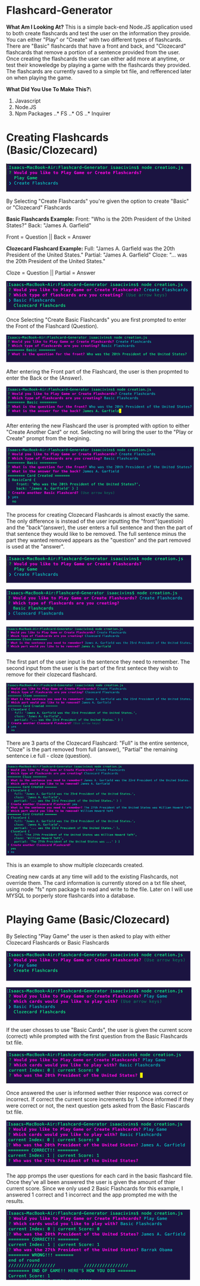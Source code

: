 # Flashcard-Generator

**What Am I Looking At?**
This is a simple back-end Node.JS application used to both create flashcards and test the user on the information they provide. You can either "Play" or "Create" with two different types of flashcards. There are "Basic" flashcards that have a front and back, and "Clozecard" flashcards that remove a portion of a sentence provided from the user. Once creating the flashcards the user can either add more at anytime, or test their knoweledge by playing a game with the flashcards they provided. The flashcards are currently saved to a simple txt file, and refferenced later on when playing the game.

**What Did You Use To Make This?**\
1. Javascript
2. Node.JS
3. Npm Packages
..* FS
..* OS
..* Inquirer

# Creating Flashcards (Basic/Clozecard)

![Creating Flashcard](readme_images/CreateFlashcards.png)

By Selecting "Create Flashcards" you're given the option to create "Basic" or "Clozecard" Flashcards

**Basic Flashcards Example:**
Front: "Who is the 20th President of the United States?"
Back: "James A. Garfield"

Front = Question || Back = Answer

**Clozecard Flashcard Example:**
Full: "James A. Garfield was the 20th President of the United States."
Partial: "James A. Garfield"
Cloze: "... was the 20th President of the United States."

Cloze = Question || Partial = Answer

![Creating Flashcard](readme_images/CreateBasic.png)

Once Selecting "Create Basic Flashcards" you are first prompted to enter the Front of the Flashcard (Question).

![Creating Flashcard](readme_images/EnteringFirstBasicFront.png)

After entering the Front part of the Flashcard, the user is then propmted to enter the Back or the (Answer).

![Creating Flashcard](readme_images/EnteringFirstBasicBack.png)

After entering the new Flashcard the user is prompted with option to either "Create Another Card" or not. Selecting no will bring the user to the "Play or Create" prompt from the begining.


![Creating Flashcard](readme_images/ShowCardCreateAnotherBasic.png)

The process for creating Clozecard Flashcards is almost exactly the same. The only difference is instead of the user inputting the "front"(questioin) and the "back"(answer), the user enters a full sentence and then the part of that sentence they would like to be removed. The full sentence minus the part they wanted removed appears as the "question" and the part removed is used at the "answer".

![Creating Flashcard](readme_images/CreateFlashcards.png)

![Creating Flashcard](readme_images/CreatingClozeCard.png)

![Creating Flashcard](readme_images/clozeCardCreationRemoveExample.png)

The first part of the user input is the sentence they need to remember. The second input from the user is the part of the first sentece they wish to remove for their clozecard flashcard.

![Creating Flashcard](readme_images/firstClozeCardCreatedCompletely.png)

There are 3 parts of the Clozecard Flashcard: "Full" is the entire sentence, "Cloze" is the part removed from full (answer), "Partial" the remaining sentence i.e full - cloze (question).

![Creating Flashcard](readme_images/clozeCardSecondExample.png)

This is an example to show multiple clozecards created.

Creating new cards at any time will add to the existing Flashcards, not override them. The card information is currently stored on a txt file sheet, using node "fs" npm package to read and write to the file. Later on I will use MYSQL to porperly store flashcards into a database.

# Playing Game (Basic/Clozecard)

By Selecting "Play Game" the user is then asked to play with either Clozecard Flashcards or Basic Flashcards

![Creating Flashcard](readme_images/PlayGame.png)

![Creating Flashcard](readme_images/PlayGameB1.png)

If the user chosses to use "Basic Cards", the user is given the current score (correct) while prompted with the first question from the Basic Flashcards txt file. 

![Creating Flashcard](readme_images/PlayGameB2.png)

Once answered the user is informed wether thier responce was correct or incorrect. If correct the current score increments by 1. Once informed if they were correct or not, the next question gets asked from the Basic Flascards txt file. 

![Creating Flashcard](readme_images/PlayGameB3.png)

The app promps the user questions for each card in the basic flashcard file. Once they've all been answered the user is given the amount of thier current score. Since we only used 2 Basic Flashcards for this example, I answered 1 correct and 1 incorrect and the app prompted me with the results.

![Creating Flashcard](readme_images/PlayGameB4.png)






